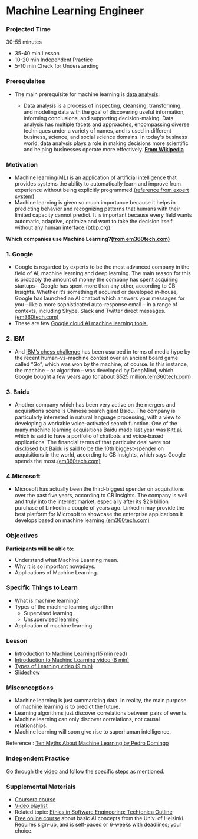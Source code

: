 # Machine Learning Engineer

### Projected Time

30-55 minutes
- 35-40 min Lesson
- 10-20 min Independent Practice
- 5-10 min Check for Understanding

### Prerequisites

- The main prerequisite for machine learning is [data analysis](./data-science.md).

  - Data analysis is a process of inspecting, cleansing, transforming, and modeling data with the goal of discovering useful information, informing conclusions, and supporting decision-making. Data analysis has multiple facets and approaches, encompassing diverse techniques under a variety of names, and is used in different business, science, and social science domains. In today's business world, data analysis plays a role in making decisions more scientific and helping businesses operate more effectively. **[From Wikipedia](https://en.wikipedia.org/wiki/Data_analysis)**

### Motivation

- Machine learning(ML) is an application of artificial intelligence that provides systems the ability to automatically learn and improve from experience without being explicitly programmed.([reference from expert system](https://www.expertsystem.com/machine-learning-definition/))
- Machine learning is given so much importance because it helps in predicting behavior and recognizing patterns that humans with their limited capacity cannot predict. It is important because every field wants automatic, adaptive, optimize and want to take the decision itself without any human interface.[(btbp.org)](https://www.btbp.org/Metrology&AIservices.html)

**Which companies use Machine Learning?[(from em360tech.com)](https://www.em360tech.com/tech-news/top-ten/top-10-companies-using-machine-learning/)**   
 
 ### 1. Google
  - Google is regarded by experts to be the most advanced company in the field of AI, machine learning and deep learning.
The main reason for this is probably the amount of money the company has spent acquiring startups – Google has spent more than any other, according to CB Insights.
Whether it’s something it acquired or developed in-house, Google has launched an AI chatbot which answers your messages for you – like a more sophisticated auto-response email – in a range of contexts, including Skype, Slack and Twitter direct messages.[(em360tech.com)](https://www.em360tech.com/tech-news/top-ten/top-10-companies-using-machine-learning/)
 - These are few [Google cloud AI machine learning tools.](https://cloud.google.com/products/ai/)
### 2. IBM
 - And [IBM’s chess challenge](https://en.wikipedia.org/wiki/Deep_Blue_(chess_computer)) has been usurped in terms of media hype by the recent human-vs-machine contest over an ancient board game called “Go”, which was won by the machine, of course.
In this instance, the machine – or algorithm – was developed by DeepMind, which Google bought a few years ago for about $525 million.[(em360tech.com)](https://www.em360tech.com/tech-news/top-ten/top-10-companies-using-machine-learning/)
### 3. Baidu
 - Another company which has been very active on the mergers and acquisitions scene is Chinese search giant Baidu.
The company is particularly interested in natural language processing, with a view to developing a workable voice-activated search function. One of the many machine learning acquisitions Baidu made last year was [Kitt.ai](http://kitt.ai/), which is said to have a portfolio of chatbots and voice-based applications. The financial terms of that particular deal were not disclosed but Baidu is said to be the 10th biggest-spender on acquisitions in the world, according to CB Insights, which says Google spends the most.[(em360tech.com)](https://www.em360tech.com/tech-news/top-ten/top-10-companies-using-machine-learning/)
### 4.Microsoft
 - Microsoft has actually been the third-biggest spender on acquisitions over the past five years, according to CB Insights.
The company is well and truly into the internet market, especially after its $26 billion purchase of LinkedIn a couple of years ago. LinkedIn may provide the best platform for Microsoft to showcase the enterprise applications it develops based on machine learning.[(em360tech.com)](https://www.em360tech.com/tech-news/top-ten/top-10-companies-using-machine-learning/)

### Objectives

**Participants will be able to:**

- Understand what Machine Learning mean.
- Why it is so important nowadays.
- Applications of Machine Learning.

### Specific Things to Learn

- What is machine learning?
- Types of the machine learning algorithm
    - Supervised learning 
    - Unsupervised learning
- Application of machine learning

### Lesson

- [Introduction to Machine Learning(15 min read)](https://medium.com/@ageitgey/machine-learning-is-fun-80ea3ec3c471)
- [Introduction to Machine Learning video (8 min)](https://www.youtube.com/watch?v=ukzFI9rgwfU&t=10s)
- [Types of Learning video (9 min)](https://www.youtube.com/watch?v=kE5QZ8G_78c)
- [Slideshow](https://docs.google.com/presentation/d/1bjU2En4KHo1gx085-NQISuyHuPSSnYhVYBOMz9pr050/edit#slide=id.p)

### Misconceptions
- Machine learning is just summarizing data. In reality, the main purpose of machine learning is to predict the future.
- Learning algorithms just discover correlations between pairs of events.
- Machine learning can only discover correlations, not causal relationships.
- Machine learning will soon give rise to superhuman intelligence.

Reference : [Ten Myths About Machine Learning  by Pedro Domingo](https://medium.com/@pedromdd/ten-myths-about-machine-learning-d888b48334a3)

### Independent Practice

Go through the [video](https://medium.com/@ageitgey/machine-learning-is-fun-80ea3ec3c471) and follow the specific steps as mentioned.

### Supplemental Materials
- [Coursera course](https://www.coursera.org/learn/machine-learning)
- [Video playlist](https://www.youtube.com/watch?v=PPLop4L2eGk&list=PLLssT5z_DsK-h9vYZkQkYNWcItqhlRJLN)
- Related topic: [Ethics in Software Engineering: Techtonica Outline](../ethics/ethics.md)
- [Free online course](https://www.elementsofai.com/) about basic AI concepts from the Univ. of Helsinki. Requires sign-up, and is self-paced or 6-weeks with deadlines; your choice.
